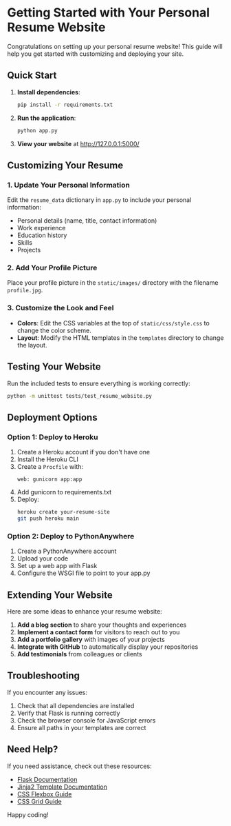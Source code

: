 # Getting Started with Your Personal Resume Website

Congratulations on setting up your personal resume website! This guide will help you get started with customizing and deploying your site.

## Quick Start

1. **Install dependencies**:
   ```bash
   pip install -r requirements.txt
   ```

2. **Run the application**:
   ```bash
   python app.py
   ```

3. **View your website** at http://127.0.0.1:5000/

## Customizing Your Resume

### 1. Update Your Personal Information

Edit the `resume_data` dictionary in `app.py` to include your personal information:

- Personal details (name, title, contact information)
- Work experience
- Education history
- Skills
- Projects

### 2. Add Your Profile Picture

Place your profile picture in the `static/images/` directory with the filename `profile.jpg`.

### 3. Customize the Look and Feel

- **Colors**: Edit the CSS variables at the top of `static/css/style.css` to change the color scheme.
- **Layout**: Modify the HTML templates in the `templates` directory to change the layout.

## Testing Your Website

Run the included tests to ensure everything is working correctly:

```bash
python -m unittest tests/test_resume_website.py
```

## Deployment Options

### Option 1: Deploy to Heroku

1. Create a Heroku account if you don't have one
2. Install the Heroku CLI
3. Create a `Procfile` with:
   ```
   web: gunicorn app:app
   ```
4. Add gunicorn to requirements.txt
5. Deploy:
   ```bash
   heroku create your-resume-site
   git push heroku main
   ```

### Option 2: Deploy to PythonAnywhere

1. Create a PythonAnywhere account
2. Upload your code
3. Set up a web app with Flask
4. Configure the WSGI file to point to your app.py

## Extending Your Website

Here are some ideas to enhance your resume website:

1. **Add a blog section** to share your thoughts and experiences
2. **Implement a contact form** for visitors to reach out to you
3. **Add a portfolio gallery** with images of your projects
4. **Integrate with GitHub** to automatically display your repositories
5. **Add testimonials** from colleagues or clients

## Troubleshooting

If you encounter any issues:

1. Check that all dependencies are installed
2. Verify that Flask is running correctly
3. Check the browser console for JavaScript errors
4. Ensure all paths in your templates are correct

## Need Help?

If you need assistance, check out these resources:

- [Flask Documentation](https://flask.palletsprojects.com/)
- [Jinja2 Template Documentation](https://jinja.palletsprojects.com/)
- [CSS Flexbox Guide](https://css-tricks.com/snippets/css/a-guide-to-flexbox/)
- [CSS Grid Guide](https://css-tricks.com/snippets/css/complete-guide-grid/)

Happy coding!